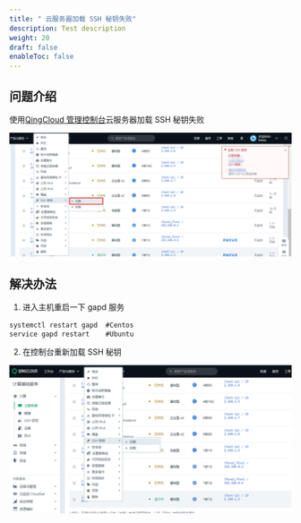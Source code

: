 ```yaml
---
title: " 云服务器加载 SSH 秘钥失败"
description: Test description
weight: 20
draft: false
enableToc: false
---
```


## 问题介绍

使用[QingCloud 管理控制台](https://console.qingcloud.com/login)云服务器加载 SSH 秘钥失败

![load_sshserect01](../../../_images/load_sshserect01.png)

## 解决办法

1. 进入主机重启一下 gapd 服务

```
systemctl restart gapd  #Centos
service gapd restart    #Ubuntu
```

2. 在控制台重新加载 SSH 秘钥

![load_sshserect02](../../../_images/load_sshserect02.jpg)

